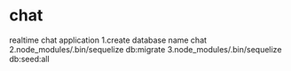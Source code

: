 # chat
realtime chat application
1.create database name chat 
2.node_modules/.bin/sequelize db:migrate
3.node_modules/.bin/sequelize db:seed:all
